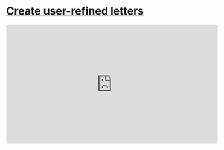 # [Create user-refined letters](/wilcom-docs/Summary/summary_-_special/Create_user-refined_letters)

<iframe src="https://www.youtube.com/embed/t_cKBLsU04I" frameborder="0" 
      allow="accelerometer; autoplay; clipboard-write; encrypted-media; gyroscope; picture-in-picture" 
      allowfullscreen="" style="width: 560px; height: 315px;">
</iframe>
